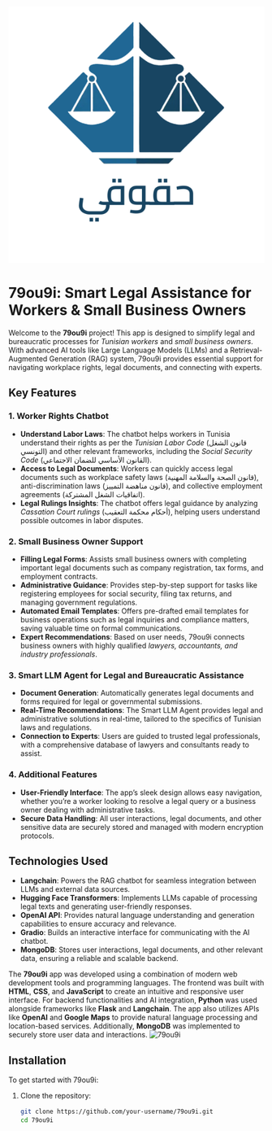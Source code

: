 ![79ou9i Logo](./image/logo.svg)

# 79ou9i: Smart Legal Assistance for Workers & Small Business Owners

Welcome to the **79ou9i** project! This app is designed to simplify legal and bureaucratic processes for *Tunisian workers* and *small business owners*. With advanced AI tools like Large Language Models (LLMs) and a Retrieval-Augmented Generation (RAG) system, 79ou9i provides essential support for navigating workplace rights, legal documents, and connecting with experts.

## Key Features

### 1. **Worker Rights Chatbot**
   - **Understand Labor Laws**: The chatbot helps workers in Tunisia understand their rights as per the *Tunisian Labor Code* (قانون الشغل التونسي) and other relevant frameworks, including the *Social Security Code* (القانون الأساسي للضمان الاجتماعي).
   - **Access to Legal Documents**: Workers can quickly access legal documents such as workplace safety laws (قانون الصحة والسلامة المهنية), anti-discrimination laws (قانون مناهضة التمييز), and collective employment agreements (اتفاقيات الشغل المشتركة).
   - **Legal Rulings Insights**: The chatbot offers legal guidance by analyzing *Cassation Court rulings* (أحكام محكمة التعقيب), helping users understand possible outcomes in labor disputes.
   

### 2. **Small Business Owner Support**
   - **Filling Legal Forms**: Assists small business owners with completing important legal documents such as company registration, tax forms, and employment contracts.
   - **Administrative Guidance**: Provides step-by-step support for tasks like registering employees for social security, filing tax returns, and managing government regulations.
   - **Automated Email Templates**: Offers pre-drafted email templates for business operations such as legal inquiries and compliance matters, saving valuable time on formal communications.
   - **Expert Recommendations**: Based on user needs, 79ou9i connects business owners with highly qualified *lawyers, accountants, and industry professionals*.

### 3. **Smart LLM Agent for Legal and Bureaucratic Assistance**
   - **Document Generation**: Automatically generates legal documents and forms required for legal or governmental submissions.
   - **Real-Time Recommendations**: The Smart LLM Agent provides legal and administrative solutions in real-time, tailored to the specifics of Tunisian laws and regulations.
   - **Connection to Experts**: Users are guided to trusted legal professionals, with a comprehensive database of lawyers and consultants ready to assist.

### 4. **Additional Features**
   - **User-Friendly Interface**: The app’s sleek design allows easy navigation, whether you’re a worker looking to resolve a legal query or a business owner dealing with administrative tasks.
   - **Secure Data Handling**: All user interactions, legal documents, and other sensitive data are securely stored and managed with modern encryption protocols.

## Technologies Used

- **Langchain**: Powers the RAG chatbot for seamless integration between LLMs and external data sources.
- **Hugging Face Transformers**: Implements LLMs capable of processing legal texts and generating user-friendly responses.
- **OpenAI API**: Provides natural language understanding and generation capabilities to ensure accuracy and relevance.
- **Gradio**: Builds an interactive interface for communicating with the AI chatbot.
- **MongoDB**: Stores user interactions, legal documents, and other relevant data, ensuring a reliable and scalable backend.

The **79ou9i** app was developed using a combination of modern web development tools and programming languages. The frontend was built with **HTML**, **CSS**, and **JavaScript** to create an intuitive and responsive user interface. For backend functionalities and AI integration, **Python** was used alongside frameworks like **Flask** and **Langchain**. The app also utilizes APIs like **OpenAI** and **Google Maps** to provide natural language processing and location-based services. Additionally, **MongoDB** was implemented to securely store user data and interactions.
![79ou9i](./image/2.svg)
## Installation

To get started with 79ou9i:

1. Clone the repository:
   ```bash
   git clone https://github.com/your-username/79ou9i.git
   cd 79ou9i
